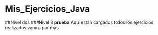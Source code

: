 # Mis_Ejercicios_Java

##Nivel dos
###Nivel 3
**prueba**
Aquí están cargados todos los ejercicios realizados
vamos por mas

